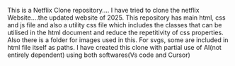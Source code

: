 This is a Netflix Clone repository....
I have tried to clone the netflix Website....the updated website of 2025.
This repository has main html, css and js file and also a utility css file which includes the classes that can be utilised in the html document and reduce the repetitivity of css properties.
Also there is a folder for images used in this. For svgs, some are included in html file itself as paths.
I have created this clone with partial use of AI(not entirely dependent) using both softwares(Vs code and Cursor)
